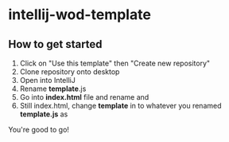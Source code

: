 # intellij-wod-template
## How to get started
1. Click on "Use this template" then "Create new repository"
2. Clone repository onto desktop
3. Open into IntelliJ
4. Rename **template**.js
5. Go into **index.html** file and rename <title>**Title**</title> and
6. Still index.html, change **template** in <script src="template.js"></script> to whatever you renamed **template.js** as

You're good to go!
